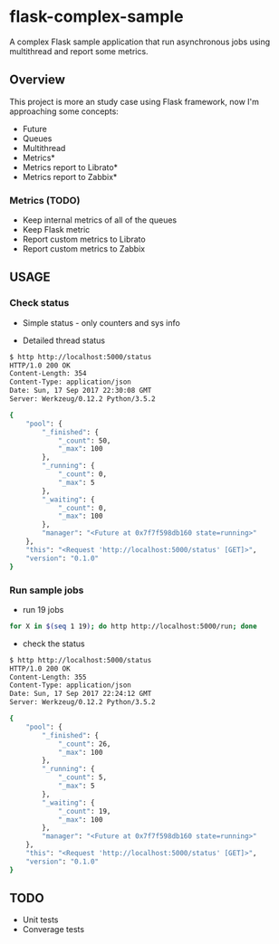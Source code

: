 # flask-complex-sample
A complex Flask sample application that run asynchronous jobs using multithread and report some metrics.

## Overview

This project is more an study case using Flask framework, now I'm approaching some concepts:
* Future
* Queues
* Multithread
* Metrics*
* Metrics report to Librato*
* Metrics report to Zabbix*

### Metrics (TODO)

* Keep internal metrics of all of the queues
* Keep Flask metric
* Report custom metrics to Librato
* Report custom metrics to Zabbix

## USAGE

### Check status

* Simple status - only counters and sys info

* Detailed thread status

```bash
$ http http://localhost:5000/status
HTTP/1.0 200 OK
Content-Length: 354
Content-Type: application/json
Date: Sun, 17 Sep 2017 22:30:08 GMT
Server: Werkzeug/0.12.2 Python/3.5.2

{
    "pool": {
        "_finished": {
            "_count": 50,
            "_max": 100
        },
        "_running": {
            "_count": 0,
            "_max": 5
        },
        "_waiting": {
            "_count": 0,
            "_max": 100
        },
        "manager": "<Future at 0x7f7f598db160 state=running>"
    },
    "this": "<Request 'http://localhost:5000/status' [GET]>",
    "version": "0.1.0"
}
```

### Run sample jobs

* run 19 jobs

```bash
for X in $(seq 1 19); do http http://localhost:5000/run; done
```

* check the status

```bash
$ http http://localhost:5000/status
HTTP/1.0 200 OK
Content-Length: 355
Content-Type: application/json
Date: Sun, 17 Sep 2017 22:24:12 GMT
Server: Werkzeug/0.12.2 Python/3.5.2

{
    "pool": {
        "_finished": {
            "_count": 26,
            "_max": 100
        },
        "_running": {
            "_count": 5,
            "_max": 5
        },
        "_waiting": {
            "_count": 19,
            "_max": 100
        },
        "manager": "<Future at 0x7f7f598db160 state=running>"
    },
    "this": "<Request 'http://localhost:5000/status' [GET]>",
    "version": "0.1.0"
}
```


## TODO

* Unit tests
* Converage tests
